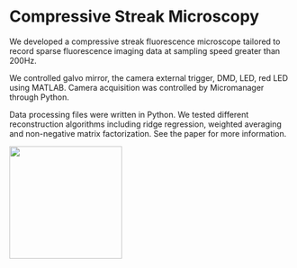 # Compressive Streak Microscopy
We developed a compressive streak fluorescence microscope tailored to record sparse fluorescence imaging data at sampling speed greater than 200Hz.

We controlled galvo mirror, the camera external trigger, DMD, LED, red LED using MATLAB. Camera acquisition was controlled by Micromanager through Python. 

Data processing files were written in Python. We tested different reconstruction algorithms including ridge regression, weighted averaging and non-negative matrix factorization. See the paper for more information. 

<img src="https://github.com/user-attachments/assets/3f3bd9a5-34ff-403f-a388-9c73fa6d0076" width="200" />
